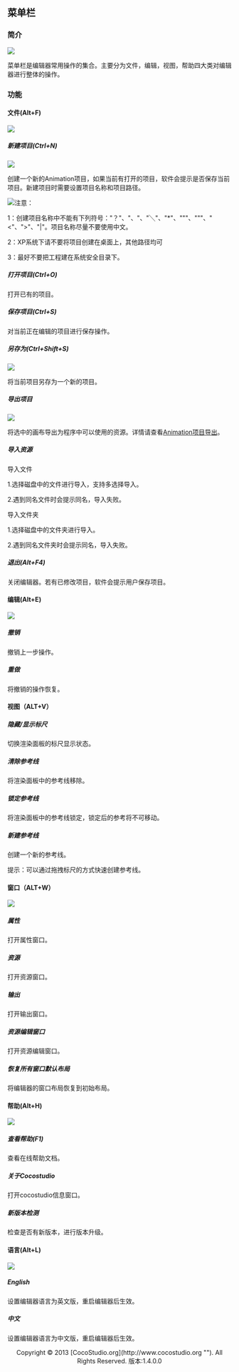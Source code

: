 ## 菜单栏

### 简介

![](img/4-2-11-img-01.png)

菜单栏是编辑器常用操作的集合。主要分为文件，编辑，视图，帮助四大类对编辑器进行整体的操作。

### 功能

#### 文件(Alt+F)

![](img/4-2-11-img-02.png)

##### 新建项目(Ctrl+N)

![](img/4-2-11-img-03.png)

创建一个新的Animation项目，如果当前有打开的项目，软件会提示是否保存当前项目。新建项目时需要设置项目名称和项目路径。 

![](style/light.gif)注意：

1：创建项目名称中不能有下列符号："？"、"、"、"╲"、"*"、"""、"""、"<"、">"、"|"。项目名称尽量不要使用中文。

2：XP系统下请不要将项目创建在桌面上，其他路径均可

3：最好不要把工程建在系统安全目录下。

##### 打开项目(Ctrl+O)

打开已有的项目。

##### 保存项目(Ctrl+S)

对当前正在编辑的项目进行保存操作。 

##### 另存为(Ctrl+Shift+S)

![](img/4-2-11-img-04.png)

将当前项目另存为一个新的项目。

##### 导出项目

![](img/4-2-11-img-05.png)

将选中的画布导出为程序中可以使用的资源。详情请查看[Animation项目导出](4-5AnimationEditor-Export.md)。

##### 导入资源

导入文件 

1.选择磁盘中的文件进行导入，支持多选择导入。            	 

2.遇到同名文件时会提示同名，导入失败。

导入文件夹 

1.选择磁盘中的文件夹进行导入。

2.遇到同名文件夹时会提示同名，导入失败。

##### 退出(Alt+F4)

关闭编辑器。若有已修改项目，软件会提示用户保存项目。 

#### 编辑(Alt+E)

![](img/4-2-11-img-06.png)

##### 撤销

撤销上一步操作。

##### 重做

将撤销的操作恢复。

#### 视图（ALT+V）

##### 隐藏/显示标尺

切换渲染面板的标尺显示状态。

##### 清除参考线

将渲染面板中的参考线移除。

##### 锁定参考线

将渲染面板中的参考线锁定，锁定后的参考将不可移动。

##### 新建参考线

创建一个新的参考线。

提示：可以通过拖拽标尺的方式快速创建参考线。

#### 窗口（ALT+W）

![](img/4-2-11-img-07.png)

##### 属性

打开属性窗口。

##### 资源

打开资源窗口。

##### 输出

打开输出窗口。

##### 资源编辑窗口

打开资源编辑窗口。

##### 恢复所有窗口默认布局

将编辑器的窗口布局恢复到初始布局。

#### 帮助(Alt+H)

![](img/4-2-11-img-08.png)

##### 查看帮助(F1)

查看在线帮助文档。

##### 关于Cocostudio

打开cocostudio信息窗口。

##### 新版本检测

检查是否有新版本，进行版本升级。

#### 语言(Alt+L)

![](img/5-2-9-img-08.png)

##### English

设置编辑器语言为英文版，重启编辑器后生效。

##### 中文

设置编辑器语言为中文版，重启编辑器后生效。

<center>Copyright © 2013 [CocoStudio.org](http://www.cocostudio.org ""). All Rights Reserved. 版本:1.4.0.0</center>